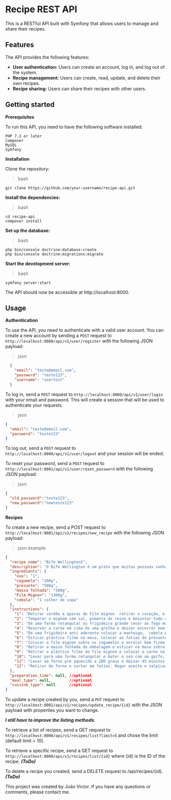 # Recipe REST API

This is a RESTful API built with Symfony that allows users to manage and share their recipes.

## Features

The API provides the following features:

   * **User authentication:** Users can create an account, log in, and log out of the system.
   * **Recipe management:** Users can create, read, update, and delete their own recipes.
   * **Recipe sharing:** Users can share their recipes with other users.

## Getting started

**Prerequisites**

To run this API, you need to have the following software installed:

    PHP 7.2 or later
    Composer
    MySQL
    Symfony

**Installation**

Clone the repository:

> bash

    git clone https://github.com/your-username/recipe-api.git

**Install the dependencies:**

> bash

    cd recipe-api
    composer install

**Set up the database:**

> bash

    php bin/console doctrine:database:create
    php bin/console doctrine:migrations:migrate

**Start the development server:**

> bash

    symfony server:start

The API should now be accessible at http://localhost:8000.

## Usage

**Authentication**

To use the API, you need to authenticate with a valid user account. You can create a new account by sending a `POST` request to `http://localhost:8000/api/v1/user/register` with the following JSON payload:

> json
```json
  {
    "email": "teste@email.com",
    "password": "teste123",
    "username": "usertest"
  }
```
To log in, send a `POST` request to `http://localhost:8000/api/v1/user/login` with your email and password. This will create a session that will be used to authenticate your requests.

>json
```json
{
  "email": "teste@email.com",
  "password": "teste123"
}
```

To log out, send a `POST` request to `http://localhost:8000/api/v1/user/logout` and your session will be ended.

To reset your password, send a `POST` request to `http://localhost:8001/api/v1/user/reset_password` with the following JSON payload:
> json
```json
{
  "old_password":"teste123",
  "new_password":"newteste123"
}
```

**Recipes**

To create a new recipe, send a POST request to `http://localhost:8001/api/v1/recipes/new_recipe` with the following JSON payload:

> json example
```json
{
  "recipe_name": "Bife Wellington2",
  "description": "O Bife Wellington é um prato que muitas pessoas sonham comer, e ele tem uma história incrível. Muito maravilhoso! A massa folhada traz crocância, que contrasta com a maciez do filé. A carne é temperada, selada e besuntada com mostarda de Dijon, depois é envolvida numa pasta cremosa de cogumelo e, por fim, recoberta com massa folhada. Sem dúvida, este é um prato especial, para momentos inesquecíveis.",
  "ingredients": {
    "ovo": "1",
    "cogumelo": "200g",
    "presunto": "500g",
    "massa folhada": "500g",
    "Filé Mignon": "1300g",
    "cebola": "1 colher de sopa"
  },
  "instructions": {
    "1": "Retirar cordão e aparas do Filé mignon  retirar o coração, e dois palmos da ponta do mignon, deixar só o lombo bem limpo. Secar bem com papel toalha. ",
    "2": "Temperar o mignom com sal, pimenta do reino e besuntar todo com mostarda.",
    "3": "Em uma forma retangular ou frigideira grande levar ao fogo médio e selar a carne, sem mexer muito e de todos os lados no fogo bem alto.",
    "4": "Reservar a carne em cima de uma grelha e deixar escorrer bem (pode usar uma grelha do forno ou de uma churrasqueira)",
    "5": "Em uma frigideira anti aderente colocar a manteiga,  cebola para refogar, acrescentar os cogumelos picados, temperar com sal e pimenta. Rapidamente, por cerca de 3min e desligar o fogo.",
    "6": "Esticar plástico filme na mesa. Colocar as fatias de presunto de Parma enfileiradas como na foto, colocar a douxeles de cogumelos sobre o presunto.",
    "7": "Colocar o file mignon sobre os cogumelos e enrolar bem firme, levar a geladeira por 1hora.",
    "8": "Retirar a massa folhada da embalagem e esticar na mesa sobre um pano limpo.",
    "9": "Retirar o plástico filme do file mignon e colocar a carne no meio da massa folhada, enrolar a massa bem firme.",
    "10": "Levar para uma forma retangular e bater o ovo com um garfo, passar sobre  massa o ovo batido usando um pincel.",
    "11": "Levar ao forno pré aquecido a 200 graus e deixar 45 minutos.",
    "12": "Retirar do forno e cortar em fatias. Regar azeite e salpicar cebolinha verde"
  },
  "preparation_time": null, //optional
  "meal_type": null,        //optional
  "cuisine_type": null      //optional
}
```

To update a recipe created by you, send a `PUT` request to `http://localhost:8001/api/v1/recipes/update_recipe/{id}` with the JSON payload with properties you want to change.


***I still have to improve the listing methods.***

To retrieve a list of recipes, send a GET request to `http://localhost:8000/api/v1/recipes/list?limit=5` and chose the limit (default limit = 10).

To retrieve a specific recipe, send a GET request to `http://localhost:8000/api/v1/recipes/list/{id}` where {id} is the ID of the recipe. ***(ToDo)***

To delete a recipe you created, send a DELETE request to /api/recipes/{id}. ***(ToDo)***


This project was created by João Victor. If you have any questions or comments, please contact me.
